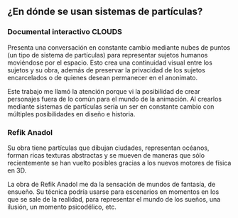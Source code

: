 ## ¿En dónde se usan sistemas de partículas?
### Documental interactivo CLOUDS
Presenta una conversación en constante cambio mediante nubes de puntos (un tipo de sistema de partículas) para representar sujetos humanos moviéndose por el espacio. Esto crea una continuidad visual entre los sujetos y su obra, además de preservar la privacidad de los sujetos encarcelados o de quienes desean permanecer en el anonimato.

Este trabajo me llamó la atención porque vi la posibilidad de crear personajes fuera de lo común para el mundo de la animación. Al crearlos mediante sistemas de partículas sería un ser en constante cambio con múltiples posibilidades en diseño e historia.

### Refik Anadol
Su obra tiene partículas que dibujan ciudades, representan océanos, forman ricas texturas abstractas y se mueven de maneras que sólo recientemente se han vuelto posibles gracias a los nuevos motores de física en 3D.

La obra de Refik Anadol me da la sensación de mundos de fantasía, de ensueño. Su técnica podría usarse para escenarios en momentos en los que se sale de la realidad, para representar el mundo de los sueños, una ilusión, un momento psicodélico, etc.
